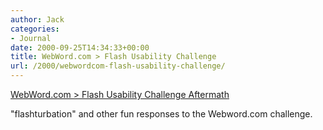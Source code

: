 ```yaml
---
author: Jack
categories:
- Journal
date: 2000-09-25T14:34:33+00:00
title: WebWord.com > Flash Usability Challenge
url: /2000/webwordcom-flash-usability-challenge/
---
```


[WebWord.com > Flash Usability Challenge Aftermath][1]

"flashturbation" and other fun responses to the Webword.com challenge.

 [1]: http://www.webword.com/flashusability3.html